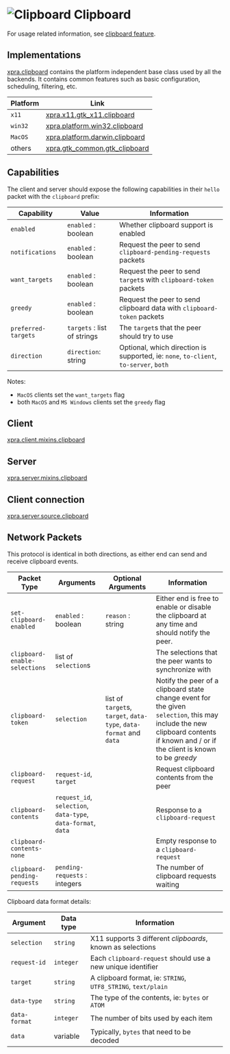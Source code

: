 # ![Clipboard](../images/icons/clipboard.png) Clipboard

For usage related information, see [clipboard feature](../Features/Clipboard.md).

## Implementations

[xpra.clipboard](https://github.com/Xpra-org/xpra/tree/master/xpra/clipboard/) contains the platform independent base class
used by all the backends.
It contains common features such as basic configuration, scheduling, filtering, etc.

| Platform | Link                                                                              |
|----------|-----------------------------------------------------------------------------------|
| `x11`    | [xpra.x11.gtk_x11.clipboard](../../xpra/x11/gtk_x11/clipboard.py)                 |
| `win32`  | [xpra.platform.win32.clipboard](../../xpra/platform/win32/clipboard.py)           |
| `MacOS`  | [xpra.platform.darwin.clipboard](../../xpra/platform/darwin/clipboard.py) |
| others   | [xpra.gtk_common.gtk_clipboard](../../xpra/gtk_common/gtk_clipboard.py)           |


## Capabilities

The client and server should expose the following capabilities in their `hello` packet
with the `clipboard` prefix:

| Capability          | Value                       | Information                                                                          |
|---------------------|-----------------------------|--------------------------------------------------------------------------------------|
| `enabled`           | `enabled` : boolean         | Whether clipboard support is enabled                                                 |
| `notifications`     | `enabled` : boolean         | Request the peer to send `clipboard-pending-requests` packets                        |
| `want_targets`      | `enabled` : boolean         | Request the peer to send `target`s with `clipboard-token` packets                    |
| `greedy`            | `enabled` : boolean         | Request the peer to send clipboard data with `clipboard-token` packets               |
| `preferred-targets` | `targets` : list of strings | The `target`s that the peer should try to use                                        |
| `direction`         | `direction`: string         | Optional, which direction is supported, ie: `none`, `to-client`, `to-server`, `both` |

Notes:
* `MacOS` clients set the `want_targets` flag
* both `MacOS` and `MS Windows` clients set the `greedy` flag

## Client

[xpra.client.mixins.clipboard](../../xpra/client/mixins/clipboard.py)


## Server

[xpra.server.mixins.clipboard](../../xpra/server/mixins/clipboard.py)

## Client connection

[xpra.server.source.clipboard](../../xpra/server/source/clipboard.py)


## Network Packets

This protocol is identical in both directions,
as either end can send and receive clipboard events.

| Packet Type                   | Arguments                                                      | Optional Arguments                                                 | Information                                                                                                                                                                      |
|-------------------------------|----------------------------------------------------------------|--------------------------------------------------------------------|----------------------------------------------------------------------------------------------------------------------------------------------------------------------------------|
| `set-clipboard-enabled`       | `enabled` : boolean                                            | `reason` : string                                                  | Either end is free to enable or disable the clipboard at any time and should notify the peer.                                                                                    |
| `clipboard-enable-selections` | list of `selection`s                                           |                                                                    | The selections that the peer wants to synchronize with                                                                                                                           |
| `clipboard-token`             | `selection`                                                    | list of `target`s, `target`, `data-type`, `data-format` and `data` | Notify the peer of a clipboard state change event for the given `selection`, this may include the new clipboard contents if known and / or if the client is known to be _greedy_ |
| `clipboard-request`           | `request-id`, `target`                                         |                                                                    | Request clipboard contents from the peer                                                                                                                                         |
| `clipboard-contents`          | `request_id`, `selection`, `data-type`, `data-format`, `data`  |                                                                    | Response to a `clipboard-request`                                                                                                                                                |
| `clipboard-contents-none`     |                                                                |                                                                    | Empty response to a `clipboard-request`                                                                                                                                          |
| `clipboard-pending-requests`  | `pending-requests` : integers                                  |                                                                    | The number of clipboard requests waiting                                                                                                                                         |


Clipboard data format details:

| Argument       | Data type | Information                                                   |
|----------------|-----------|---------------------------------------------------------------|
| `selection`    | `string`  | X11 supports 3 different _clipboards_, known as selections    |
| `request-id`   | `integer` | Each `clipboard-request` should use a new unique identifier   |
| `target`       | `string`  | A clipboard format, ie: `STRING`, `UTF8_STRING`, `text/plain` |
| `data-type`    | `string`  | The type of the contents, ie: `bytes` or `ATOM`               |
| `data-format`  | `integer` | The number of bits used by each item                          |
| `data`         | variable  | Typically, `bytes` that need to be decoded                    |
